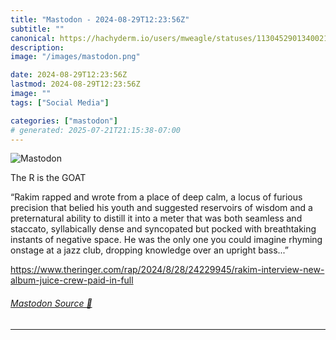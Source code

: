 ```yaml
---
title: "Mastodon - 2024-08-29T12:23:56Z"
subtitle: ""
canonical: https://hachyderm.io/users/mweagle/statuses/113045290134002151
description:
image: "/images/mastodon.png"

date: 2024-08-29T12:23:56Z
lastmod: 2024-08-29T12:23:56Z
image: ""
tags: ["Social Media"]

categories: ["mastodon"]
# generated: 2025-07-21T21:15:38-07:00
---
```

![Mastodon](/images/mastodon.png)

<p>The R is the GOAT</p><p>“Rakim rapped and wrote from a place of deep calm, a locus of furious precision that belied his youth and suggested reservoirs of wisdom and a preternatural ability to distill it into a meter that was both seamless and staccato, syllabically dense and syncopated but pocked with breathtaking instants of negative space. He was the only one you could imagine rhyming onstage at a jazz club, dropping knowledge over an upright bass...”</p><p><a href="https://www.theringer.com/rap/2024/8/28/24229945/rakim-interview-new-album-juice-crew-paid-in-full" target="_blank" rel="nofollow noopener noreferrer" translate="no"><span class="invisible">https://www.</span><span class="ellipsis">theringer.com/rap/2024/8/28/24</span><span class="invisible">229945/rakim-interview-new-album-juice-crew-paid-in-full</span></a></p>


###### [Mastodon Source 🐘](https://hachyderm.io/@mweagle/113045290134002151)

___
